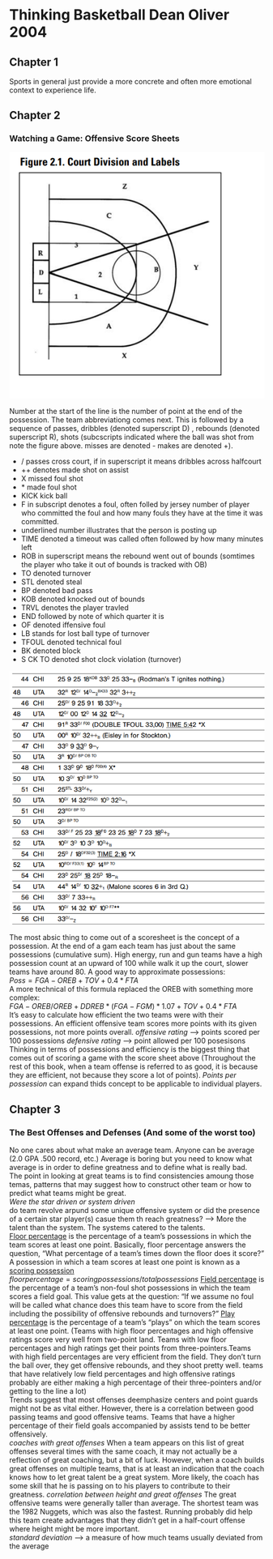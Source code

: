 # Thinking Basketball Dean Oliver 2004

## Chapter 1 
Sports in general just provide a more concrete and often more emotional context to experience life.


## Chapter 2
### Watching a Game: Offensive Score Sheets

![Court Division and Labels](https://github.com/IceeCodee/TextbookNotes/blob/main/Thinking_Basketball_Dean_Oliver/thinkingbasketballcourt.png)

Number at the start of the line is the number of point at the end of the possession. The team abbreviationg comes next. This is followed by a sequence of passes, dribbles (denoted superscript D) , rebounds (denoted superscript R), shots (subcscripts indicated where the ball was shot from note the figure above. misses are denoted - makes are denoted +).
* / passes cross court, if in superscript it means dribbles across halfcourt
* ++ denotes made shot on assist
* X missed foul shot
* \* made foul shot
* KICK kick ball
* F in subscript denotes a foul, often folled by jersey number of player who committed the foul and how many fouls they have at the time it was committed.
* underlined number illustrates that the person is posting up
* TIME denoted a timeout was called often followed by how many minutes left
* ROB in superscript means the rebound went out of bounds (somtimes the player who take it out of bounds is tracked with OB)
* TO denoted turnover
* STL denoted steal
* BP denoted bad pass
* KOB denoted knocked out of bounds
* TRVL denotes the player travled
* END followed by note of which quarter it is
* OF denoted iffensive foul
* LB stands for lost ball type of turnover
* TFOUL denoted technical foul
* BK denoted block
* S CK TO denoted shot clock violation (turnover)

![Here is an example of game scoring in the book](examplecharting.png)

The most absic thing to come out of a scoresheet is the concept of a possession. At the end of a gam each team has just about the same possessions (cumulative sum). High energy, run and gun teams have a high possession count at an upward of 100 while walk it up the court, slower teams have around 80.  A good way to approximate possessions: <br/>
$Poss = FGA - OREB + TOV + 0.4 * FTA$ <br/>
A more technical of this formula replaced the OREB with something more complex: <br/>
$FGA - OREB/OREB + DDREB  * (FGA-FGM) * 1.07+ TOV + 0.4 * FTA$ <br/>
It’s easy to calculate how efficient the two teams were with their possessions. An efficient offensive team scores more points with its given possessions, not more points overall.
_offensive rating_ --> points scored per 100 possessions
_defensive rating_ --> point allowed per 100 posesisons 
Thinking in terms of possessions and efficiency is the biggest thing that comes out of scoring a game with the score sheet above (Throughout the rest of this book, when a team offense is referred to as good, it is because they are efficient, not because they score a lot of points).
_Points per possession_ can expand thids concept to be applicable to individual players.

## Chapter 3
### The Best Offenses and Defenses (And some of the worst too)

No one cares about what make an average team. Anyone can be average (2.0 GPA .500 record, etc.)
Average is boring but you need to know what average is in order to define greatness and to define what is really bad. <br/>
The point in looking at great teams is to find consistencies amoung those temas, patterns that may suggest how to construct other team or how to predict what teams might be great. 
<br/>
_Were the star driven or system driven_
<br>
do team revolve arpund some unique offensive system or did the presence of a certain star player(s) casue them th reach greatness? --> More the talent than the system. The systems catered to the talents. <br/>
<ins>Floor percentage</ins> is the percentage of a team’s possessions in which the team
scores at least one point. Basically, floor percentage answers the question, “What
percentage of a team’s times down the floor does it score?” A possession in which
a team scores at least one point is known as a <ins>scoring possession</ins> <br/>
$floor percentage = scoring possessions / total possessions$ 
<ins>Field percentage</ins> is the percentage of a team’s non-foul shot possessions in
which the team scores a field goal. This value gets at the question: “If we assume
no foul will be called what chance does this team have to score from the field including
the possibility of offensive rebounds and turnovers?”
<ins>Play percentage</ins> is the percentage of a team’s “plays” on which the team
scores at least one point. (Teams with high floor percentages and high offensive ratings score very well from two-point land. Teams with low floor percentages and high ratings get
their points from three-pointers.Teams with high field percentages are very efficient from the field. They don’t turn the ball over, they get offensive rebounds, and they shoot pretty well. teams that have relatively low field percentages and high offensive ratings probably are either making a high percentage of their three-pointers and/or getting to the line a lot)<br/>
Trends suggest that most offenses deemphasize centers and point guards might not be as vital either. However, there is a correlation between good passing teams and good offensive teams. Teams that have a higher percentage of their field goals accompanied by assists tend to be better offensively.
<br>
_coaches with great offenses_
When a team appears on this list of great offenses several times with the
same coach, it may not actually be a reflection of great coaching, but a bit of luck. However, when a coach builds great offenses on multiple teams, that is at least an indication that
the coach knows how to let great talent be a great system. More likely, the coach
has some skill that he is passing on to his players to contribute to their greatness.
_correlation between height and great offenses_
The great offensive teams were generally taller than average. The shortest team
was the 1982 Nuggets, which was also the fastest. Running probably did help this team create advantages that they didn’t get in a half-court offense where height might be more important.
<br>
_standard deviation_ --> a measure of how much teams usually deviated from the average


